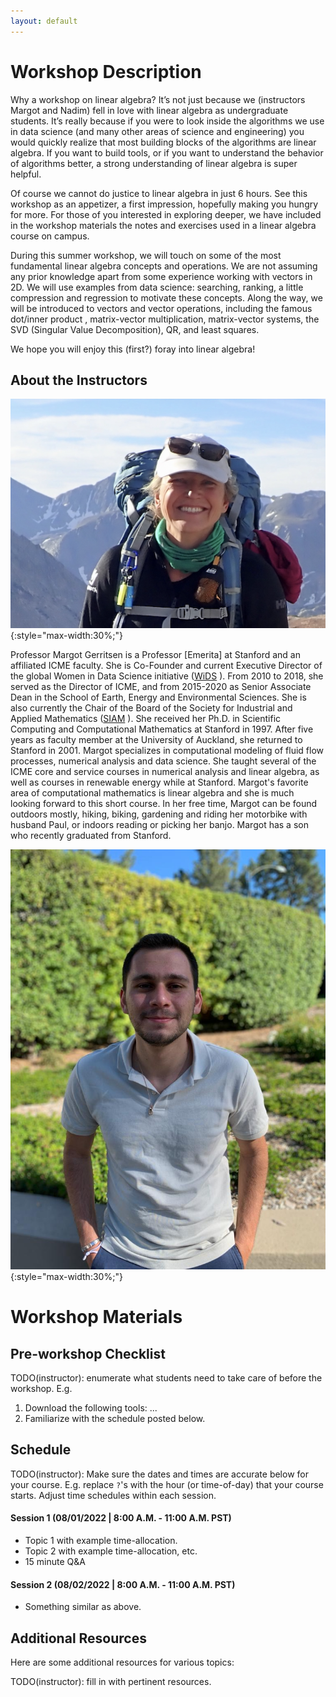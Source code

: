 ```yaml
---
layout: default
---
```


# Workshop Description
Why a workshop on linear algebra? It’s not just because we (instructors Margot and Nadim) fell in love with linear algebra as undergraduate students. It’s really because if you were to look inside the algorithms we use in data science (and many other areas of science and engineering) you would quickly realize that most building blocks of the algorithms are linear algebra.
If you want to build tools, or if you want to understand the behavior of algorithms better, a strong understanding of linear algebra is super helpful.
 
Of course we cannot do justice to linear algebra in just 6 hours. See this workshop as an appetizer, a first impression, hopefully making you hungry for more. For those of you interested in exploring deeper, we have included in the workshop materials the notes and exercises used in a linear algebra course on campus.
 
During this summer workshop, we will touch on some of the most fundamental linear algebra concepts and operations. We are not assuming any prior knowledge apart from some experience working with vectors in 2D. We will use examples from data science: searching, ranking, a little compression and regression to motivate these concepts. Along the way, we will be introduced to vectors and vector operations,  including the famous dot/inner product , matrix-vector multiplication, matrix-vector systems, the SVD (Singular Value Decomposition), QR, and least squares. 

We hope you will enjoy this (first?) foray into linear algebra!

## About the Instructors

![Margot Gerritsen](/assets/img/margot-gerritsen_profilephoto.png){:style="max-width:30%;"}

Professor Margot Gerritsen is a Professor [Emerita] at Stanford and an affiliated ICME faculty. She is Co-Founder and current Executive Director of the global Women in Data Science initiative ([WiDS](https://widsconference.org/) ). From 2010 to 2018, she served as the Director of ICME, and from 2015-2020 as Senior Associate Dean in the School of Earth, Energy and Environmental Sciences. She is also currently the Chair of the Board of the Society for Industrial and Applied Mathematics ([SIAM](https://siam.org/) ). She received her Ph.D. in Scientific Computing and Computational Mathematics at Stanford in 1997. After five years as faculty member at the University of Auckland, she returned to Stanford in 2001. Margot specializes in computational modeling of fluid flow processes, numerical analysis and data science. She taught several of the ICME core and service courses in numerical analysis and linear algebra, as well as courses in renewable energy while at Stanford. Margot's favorite area of computational mathematics is linear algebra and she is much looking forward to this short course. In her free time, Margot can be found outdoors mostly, hiking, biking, gardening and riding her motorbike with husband Paul, or indoors reading or picking her banjo. Margot has a son who recently graduated from Stanford. 

![Nadim Saad](/assets/img/nadim-saad-profilephoto.JPG){:style="max-width:30%;"}



# Workshop Materials

## Pre-workshop Checklist
TODO(instructor): enumerate what students need to take care of before the
workshop. E.g.

1. Download the following tools: ...
2. Familiarize with the schedule posted below.

## Schedule
TODO(instructor): Make sure the dates and times are accurate below for your
course. E.g. replace `?`'s with the hour (or time-of-day) 
that your course starts. Adjust time schedules within each session.

#### Session 1 (08/01/2022 | 8:00 A.M. - 11:00 A.M. PST)
  - Topic 1 with example time-allocation.
  - Topic 2 with example time-allocation, etc.
  - 15 minute Q&A
  
#### Session 2 (08/02/2022 | 8:00 A.M. - 11:00 A.M. PST)
  - Something similar as above.

## Additional Resources

Here are some additional resources for various topics:

TODO(instructor): fill in with pertinent resources.






